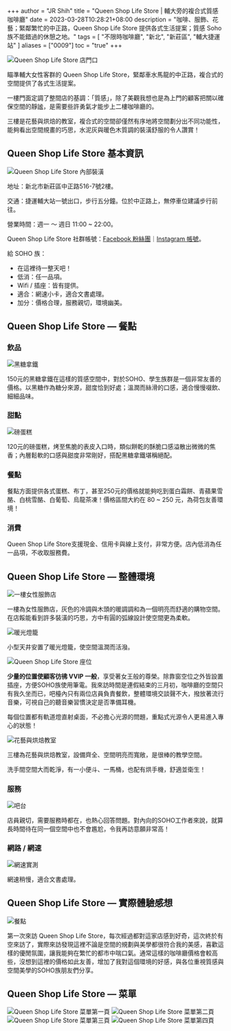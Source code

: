 +++
author = "JR Shih"
title = "Queen Shop Life Store | 輔大旁的複合式質感咖啡廳"
date = 2023-03-28T10:28:21+08:00
description = "咖啡、服飾、花藝；緊鄰繁忙的中正路，Queen Shop Life Store 提供各式生活提案；質感 Soho 族不能錯過的休憩之地。"
tags = [
    "不限時咖啡廳",
    "新北",
    "新莊區",
    "輔大捷運站"
]
aliases = ["0009"]
toc = "true"
+++

<img src="1.jpg" alt="Queen Shop Life Store 店門口" lazyload />

瞄準輔大女性客群的 Queen Shop Life Store，緊鄰車水馬龍的中正路，複合式的空間提供了各式生活提案。

一樓門面定調了整間店的基調：「質感」，除了美觀我想也是為上門的顧客把關以確保空間的靜謐，是需要些許勇氣才能步上二樓咖啡廳的。

三樓是花藝與烘焙的教室，複合式的空間卻僅然有序地將空間劃分出不同功能性，能夠看出空間規畫的巧思，水泥灰與暖色木質調的裝潢舒服的令人讚賞！

## Queen Shop Life Store 基本資訊

<img src="2.jpg" alt="Queen Shop Life Store 內部裝潢" lazyload />

地址：新北市新莊區中正路516-7號2樓。

交通：捷運輔大站一號出口，步行五分鐘。位於中正路上，無停車位建議步行前往。

營業時間：週一 ～ 週日 11:00 ~ 22:00。

Queen Shop Life Store 社群帳號：[Facebook 粉絲團](https://www.facebook.com/QUEENSHOP.LifeStore)｜[Instagram 帳號](https://www.instagram.com/queenshop_lifestore_/)。

給 SOHO 族：

- 在這裡待一整天吧！
- 低消：任一品項。
- Wifi / 插座：皆有提供。
- 適合：網速小卡，適合文書處理。
- 加分：價格合理，服務親切，環境幽美。

## Queen Shop Life Store — 餐點

### 飲品

<img src="3.jpg" alt="黑糖拿鐵" lazyload />

150元的黑糖拿鐵在這樣的質感空間中，對於SOHO、學生族群是一個非常友善的價格。以黑糖作為糖分來源，甜度恰到好處；溫潤而絲滑的口感，適合慢慢啜飲、細細品味。

### 甜點

<img src="4.jpg" alt="磅蛋糕" lazyload />

120元的磅蛋糕，烤至焦脆的表皮入口時，類似餅乾的酥脆口感溢散出微微的焦香；內層鬆軟的口感與甜度非常剛好，搭配黑糖拿鐵堪稱絕配。

### 餐點

餐點方面提供各式蛋糕、布丁，甚至250元的價格就能夠吃到蛋白霜餅、青蘋果雪酪、白桃雪酪、白葡萄、烏龍茶凍！價格區間大約在 80 ~ 250 元，為荷包友善環境！

### 消費

Queen Shop Life Store支援現金、信用卡與線上支付，非常方便。店內低消為任一品項，不收取服務費。

## Queen Shop Life Store — 整體環境

<img src="5.jpg" alt="一樓女性服飾店" lazyload />

一樓為女性服飾店，灰色的冷調與木頭的暖調調和為一個明亮而舒適的購物空間。在店餒能看到許多裝潢的巧思，方中有圓的弧線設計使空間更為柔軟。

<img src="6.jpg" alt="暖光燈籠" lazyload />

小型天井安置了暖光燈籠，使空間溫潤而活潑。

<img src="7.jpg" alt="Queen Shop Life Store 座位" lazyload />

**少量的位置使顧客彷彿 VVIP 一般**，享受著女王般的尊榮。除靠窗空位之外皆設置插座，方便SOHO族使用筆電。我來訪時間是連假結束的三月初，咖啡廳的空間只有我久坐而已，吧檯內只有兩位店員負責餐飲，整體環境交談聲不大，撥放著流行音樂，可視自己的聽音樂習慣決定是否準備耳機。

每個位置都有軌道燈直射桌面，不必擔心光源的問題，重點式光源令人更易進入專心的狀態！

<img src="8.jpg" alt="花藝與烘焙教室" lazyload />

三樓為花藝與烘焙教室，設備齊全、空間明亮而寬敞，是很棒的教學空間。

洗手間空間大而乾淨，有一小便斗、一馬桶，也配有烘手機，舒適並衛生！

### 服務

<img src="9.jpg" alt="吧台" lazyload />

店員親切，需要服務時都在，也熱心回答問題。對內向的SOHO工作者來說，就算長時間待在同一個空間中也不會尷尬，令我再訪意願非常高！

### 網路 / 網速

<img src="10.png" alt="網速實測" lazyload />

網速稍慢，適合文書處理。

## Queen Shop Life Store — 實際體驗感想

<img src="11.jpg" alt="餐點" lazyload />

第一次來訪 Queen Shop Life Store，每次經過都對這家店感到好奇，這次終於有空來訪了，實際來訪發現這裡不論是空間的規劃與美學都很符合我的美感，喜歡這樣的優閒氛圍，讓我能夠在繁忙的都市中喘口氣。通常這樣的咖啡廳價格會較高些，沒想到這裡的價格如此友善，增加了我對這個環境的好感，與各位重視質感與空間美學的SOHO族朋友們分享。

## Queen Shop Life Store — 菜單

<img src="12.jpg" alt="Queen Shop Life Store 菜單第一頁" lazyload />

<img src="13.jpg" alt="Queen Shop Life Store 菜單第二頁" lazyload />

<img src="14.jpg" alt="Queen Shop Life Store 菜單第三頁" lazyload />

<img src="15.jpg" alt="Queen Shop Life Store 菜單第四頁" lazyload />